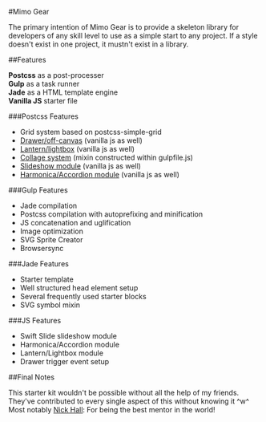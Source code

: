 #Mimo Gear

The primary intention of Mimo Gear is to provide a skeleton library for developers of any skill level to use as a simple start to any project. If a style doesn't exist in one project, it mustn't exist in a library.

##Features

**Postcss** as a post-processer<br>
**Gulp** as a task runner<br>
**Jade** as a HTML template engine<br>
**Vanilla JS** starter file

###Postcss Features

* Grid system based on postcss-simple-grid
* [Drawer/off-canvas](http://codepen.io/mimoduo/pen/kuobi) (vanilla js as well)
* [Lantern/lightbox](http://codepen.io/mimoduo/pen/EPerjv) (vanilla js as well)
* [Collage system](http://codepen.io/mimoduo/pen/VYwamv) (mixin constructed within gulpfile.js)
* [Slideshow module](http://codepen.io/mimoduo/pen/gabWmN) (vanilla js as well)
* [Harmonica/Accordion module](http://codepen.io/mimoduo/pen/epZaMq) (vanilla js as well)

###Gulp Features

* Jade compilation
* Postcss compilation with autoprefixing and minification
* JS concatenation and uglification
* Image optimization
* SVG Sprite Creator
* Browsersync

###Jade Features

* Starter template
* Well structured head element setup
* Several frequently used starter blocks
* SVG symbol mixin

###JS Features

* Swift Slide slideshow module
* Harmonica/Accordion module
* Lantern/Lightbox module
* Drawer trigger event setup

##Final Notes

This starter kit wouldn't be possible without all the help of my friends. They've contributed to every single aspect of this without knowing it ^w^ Most notably [Nick Hall](https://github.com/nhall): For being the best mentor in the world!
